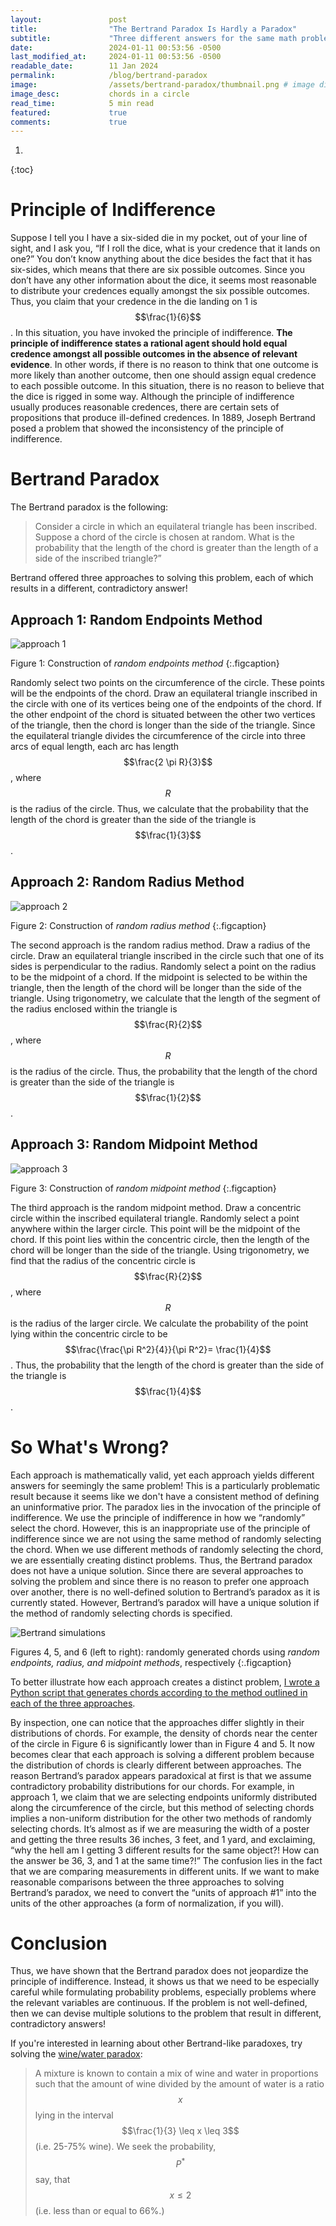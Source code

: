 ```yaml
---
layout:               post
title:                "The Bertrand Paradox Is Hardly a Paradox"
subtitle:             "Three different answers for the same math problem? Something's wrong..."
date:                 2024-01-11 00:53:56 -0500
last_modified_at:     2024-01-11 00:53:56 -0500
readable_date:        11 Jan 2024
permalink:            /blog/bertrand-paradox
image:                /assets/bertrand-paradox/thumbnail.png # image dimensions: 1000 × 668
image_desc:           chords in a circle
read_time:            5 min read
featured:             true
comments:             true
---
```




1. 
{:toc}

# Principle of Indifference

Suppose I tell you I have a six-sided die in my pocket, out of your line of sight, and I ask you, “If I roll the dice, what is your credence that it lands on one?” You don’t know anything about the dice besides the fact that it has six-sides, which means that there are six possible outcomes. Since you don’t have any other information about the dice, it seems most reasonable to distribute your credences equally amongst the six possible outcomes. Thus, you claim that your credence in the die landing on 1 is $$\frac{1}{6}$$. In this situation, you have invoked the principle of indifference. **The principle of indifference states a rational agent should hold equal credence amongst all possible outcomes in the absence of relevant evidence**. In other words, if there is no reason to think that one outcome is more likely than another outcome, then one should assign equal credence to each possible outcome. In this situation, there is no reason to believe that the dice is rigged in some way. Although the principle of indifference usually produces reasonable credences, there are certain sets of propositions that produce ill-defined credences. In 1889, Joseph Bertrand posed a problem that showed the inconsistency of the principle of indifference.

# Bertrand Paradox

The Bertrand paradox is the following: 
> Consider a circle in which an equilateral triangle has been inscribed. Suppose a chord of the circle is chosen at random. What is the probability that the length of the chord is greater than the length of a side of the inscribed triangle?”

Bertrand offered three approaches to solving this problem, each of which results in a different, contradictory answer!

## Approach 1: Random Endpoints Method

![approach 1](/assets/bertrand-paradox/bertrand_problem_1.png)

Figure 1: Construction of *random endpoints method*
{:.figcaption}

Randomly select two points on the circumference of the circle. These points will be the endpoints of the chord. Draw an equilateral triangle inscribed in the circle with one of its vertices being one of the endpoints of the chord. If the other endpoint of the chord is situated between the other two vertices of the triangle, then the chord is longer than the side of the triangle. Since the equilateral triangle divides the circumference of the circle into three arcs of equal length, each arc has length $$\frac{2 \pi R}{3}$$, where $$R$$ is the radius of the circle. Thus, we calculate that the probability that the length of the chord is greater than the side of the triangle is $$\frac{1}{3}$$.

## Approach 2: Random Radius Method

![approach 2](/assets/bertrand-paradox/bertrand_problem_2.png)

Figure 2: Construction of *random radius method*
{:.figcaption}

The second approach is the random radius method. Draw a radius of the circle. Draw an equilateral triangle inscribed in the circle such that one of its sides is perpendicular to the radius. Randomly select a point on the radius to be the midpoint of a chord. If the midpoint is selected to be within the triangle, then the length of the chord will be longer than the side of the triangle. Using trigonometry, we calculate that the length of the segment of the radius enclosed within the triangle is $$\frac{R}{2}$$, where $$R$$ is the radius of the circle. Thus, the probability that the length of the chord is greater than the side of the triangle is $$\frac{1}{2}$$.

## Approach 3: Random Midpoint Method

![approach 3](/assets/bertrand-paradox/bertrand_problem_3.png)

Figure 3: Construction of *random midpoint method*
{:.figcaption}

The third approach is the random midpoint method. Draw a concentric circle within the inscribed equilateral triangle. Randomly select a point anywhere within the larger circle. This point will be the midpoint of the chord. If this point lies within the concentric circle, then the length of the chord will be longer than the side of the triangle. Using trigonometry, we find that the radius of the concentric circle is $$\frac{R}{2}$$, where $$R$$ is the radius of the larger circle. We calculate the probability of the point lying within the concentric circle to be $$\frac{\frac{\pi R^2}{4}}{\pi R^2}= \frac{1}{4}$$. Thus, the probability that the length of the chord is greater than the side of the triangle is $$\frac{1}{4}$$.

# So What's Wrong?

Each approach is mathematically valid, yet each approach yields different answers for seemingly the same problem! This is a particularly problematic result because it seems like we don't have a consistent method of defining an uninformative prior. The paradox lies in the invocation of the principle of indifference. We use the principle of indifference in how we “randomly” select the chord. However, this is an inappropriate use of the principle of indifference since we are not using the same method of randomly selecting the chord. When we use different methods of randomly selecting the chord, we are essentially creating distinct problems. Thus, the Bertrand paradox does not have a unique solution. Since there are several approaches to solving the problem and since there is no reason to prefer one approach over another, there is no well-defined solution to Bertrand’s paradox as it is currently stated. However, Bertrand’s paradox will have a unique solution if the method of randomly selecting chords is specified.

![Bertrand simulations](/assets/bertrand-paradox/bertrand_simulations.png)

Figures 4, 5, and 6 (left to right): randomly generated chords using *random endpoints, radius, and midpoint methods*, respectively
{:.figcaption}

To better illustrate how each approach creates a distinct problem, [I wrote a Python script that generates chords according to the method outlined in each of the three approaches](https://github.com/davebanerjee/bertrands-paradox). 

By inspection, one can notice that the approaches differ slightly in their distributions of chords. For example, the density of chords near the center of the circle in Figure 6 is significantly lower than in Figure 4 and 5. It now becomes clear that each approach is solving a different problem because the distribution of chords is clearly different between approaches. The reason Bertrand’s paradox appears paradoxical at first is that we assume contradictory probability distributions for our chords. For example, in approach 1, we claim that we are selecting endpoints uniformly distributed along the circumference of the circle, but this method of selecting chords implies a non-uniform distribution for the other two methods of randomly selecting chords. It’s almost as if we are measuring the width of a poster and getting the three results 36 inches, 3 feet, and 1 yard, and exclaiming, “why the hell am I getting 3 different results for the same object?! How can the answer be 36, 3, and 1 at the same time?!”  The confusion lies in the fact that we are comparing measurements in different units. If we want to make reasonable comparisons between the three approaches to solving Bertrand’s paradox, we need to convert the “units of approach #1” into the units of the other approaches (a form of normalization, if you will).

# Conclusion

Thus, we have shown that the Bertrand paradox does not jeopardize the principle of indifference. Instead, it shows us that we need to be especially careful while formulating probability problems, especially problems where the relevant variables are continuous. If the problem is not well-defined, then we can devise multiple solutions to the problem that result in different, contradictory answers!

If you're interested in learning about other Bertrand-like paradoxes, try solving the [wine/water paradox](https://en.wikipedia.org/wiki/Wine/water_paradox):

> A mixture is known to contain a mix of wine and water in proportions such that the amount of wine divided by the amount of water is a ratio $$x$$ lying in the interval $$\frac{1}{3} \leq x \leq 3$$ (i.e. 25-75% wine). We seek the probability, $$P^{\ast }$$ say, that $$x \leq 2$$ (i.e. less than or equal to 66%.)